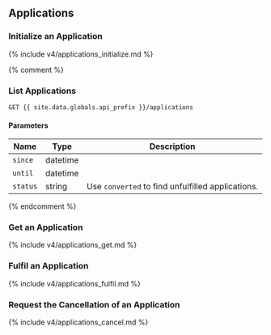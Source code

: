 ## Applications

### Initialize an Application

{% include v4/applications_initialize.md %}

{% comment %}
### List Applications

```
GET {{ site.data.globals.api_prefix }}/applications
```

#### Parameters

Name | Type | Description
--- | --- | ---
`since` | datetime
`until` | datetime
`status` | string | Use `converted` to find unfulfilled applications.
{% endcomment %}

### Get an Application

{% include v4/applications_get.md %}

### Fulfil an Application

{% include v4/applications_fulfil.md %}

### Request the Cancellation of an Application

{% include v4/applications_cancel.md %}
